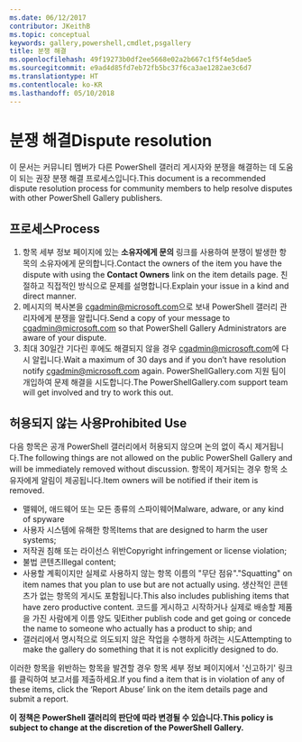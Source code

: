 ```yaml
---
ms.date: 06/12/2017
contributor: JKeithB
ms.topic: conceptual
keywords: gallery,powershell,cmdlet,psgallery
title: 분쟁 해결
ms.openlocfilehash: 49f19273b0df2ee5668e02a2b667c1f5f4e5dae5
ms.sourcegitcommit: e9ad4d85fd7eb72fb5bc37f6ca3ae1282ae3c6d7
ms.translationtype: HT
ms.contentlocale: ko-KR
ms.lasthandoff: 05/10/2018
---
```

# <a name="dispute-resolution"></a><span data-ttu-id="7dad1-103">분쟁 해결</span><span class="sxs-lookup"><span data-stu-id="7dad1-103">Dispute resolution</span></span>

<span data-ttu-id="7dad1-104">이 문서는 커뮤니티 멤버가 다른 PowerShell 갤러리 게시자와 분쟁을 해결하는 데 도움이 되는 권장 분쟁 해결 프로세스입니다.</span><span class="sxs-lookup"><span data-stu-id="7dad1-104">This document is a recommended dispute resolution process for community members to help resolve disputes with other PowerShell Gallery publishers.</span></span>

## <a name="process"></a><span data-ttu-id="7dad1-105">프로세스</span><span class="sxs-lookup"><span data-stu-id="7dad1-105">Process</span></span>

1. <span data-ttu-id="7dad1-106">항목 세부 정보 페이지에 있는 **소유자에게 문의** 링크를 사용하여 분쟁이 발생한 항목의 소유자에게 문의합니다.</span><span class="sxs-lookup"><span data-stu-id="7dad1-106">Contact the owners of the item you have the dispute with using the **Contact Owners** link on the item details page.</span></span>
<span data-ttu-id="7dad1-107">친절하고 직접적인 방식으로 문제를 설명합니다.</span><span class="sxs-lookup"><span data-stu-id="7dad1-107">Explain your issue in a kind and direct manner.</span></span>
2. <span data-ttu-id="7dad1-108">메시지의 복사본을 [cgadmin@microsoft.com](mailto:cgadmin@microsoft.com)으로 보내 PowerShell 갤러리 관리자에게 분쟁을 알립니다.</span><span class="sxs-lookup"><span data-stu-id="7dad1-108">Send a copy of your message to [cgadmin@microsoft.com](mailto:cgadmin@microsoft.com) so that PowerShell Gallery Administrators are aware of your dispute.</span></span>
3. <span data-ttu-id="7dad1-109">최대 30일간 기다린 후에도 해결되지 않을 경우 [cgadmin@microsoft.com](mailto:cgadmin@microsoft.com)에 다시 알립니다.</span><span class="sxs-lookup"><span data-stu-id="7dad1-109">Wait a maximum of 30 days and if you don’t have resolution notify [cgadmin@microsoft.com](mailto:cgadmin@microsoft.com) again.</span></span>
<span data-ttu-id="7dad1-110">PowerShellGallery.com 지원 팀이 개입하여 문제 해결을 시도합니다.</span><span class="sxs-lookup"><span data-stu-id="7dad1-110">The PowerShellGallery.com support team will get involved and try to work this out.</span></span>


## <a name="prohibited-use"></a><span data-ttu-id="7dad1-111">허용되지 않는 사용</span><span class="sxs-lookup"><span data-stu-id="7dad1-111">Prohibited Use</span></span>

<span data-ttu-id="7dad1-112">다음 항목은 공개 PowerShell 갤러리에서 허용되지 않으며 논의 없이 즉시 제거됩니다.</span><span class="sxs-lookup"><span data-stu-id="7dad1-112">The following things are not allowed on the public PowerShell Gallery and will be immediately removed without discussion.</span></span>  <span data-ttu-id="7dad1-113">항목이 제거되는 경우 항목 소유자에게 알림이 제공됩니다.</span><span class="sxs-lookup"><span data-stu-id="7dad1-113">Item owners will be notified if their item is removed.</span></span>

- <span data-ttu-id="7dad1-114">맬웨어, 애드웨어 또는 모든 종류의 스파이웨어</span><span class="sxs-lookup"><span data-stu-id="7dad1-114">Malware, adware, or any kind of spyware</span></span>
- <span data-ttu-id="7dad1-115">사용자 시스템에 유해한 항목</span><span class="sxs-lookup"><span data-stu-id="7dad1-115">Items that are designed to harm the user systems;</span></span>
- <span data-ttu-id="7dad1-116">저작권 침해 또는 라이선스 위반</span><span class="sxs-lookup"><span data-stu-id="7dad1-116">Copyright infringement or license violation;</span></span>
- <span data-ttu-id="7dad1-117">불법 콘텐츠</span><span class="sxs-lookup"><span data-stu-id="7dad1-117">Illegal content;</span></span>
- <span data-ttu-id="7dad1-118">사용할 계획이지만 실제로 사용하지 않는 항목 이름의 "무단 점유".</span><span class="sxs-lookup"><span data-stu-id="7dad1-118">"Squatting" on item names that you plan to use but are not actually using.</span></span> <span data-ttu-id="7dad1-119">생산적인 콘텐츠가 없는 항목의 게시도 포함됩니다.</span><span class="sxs-lookup"><span data-stu-id="7dad1-119">This also includes publishing items that have zero productive content.</span></span>
<span data-ttu-id="7dad1-120">코드를 게시하고 시작하거나 실제로 배송할 제품을 가진 사람에게 이름 양도 및</span><span class="sxs-lookup"><span data-stu-id="7dad1-120">Either publish code and get going or concede the name to someone who actually has a product to ship; and</span></span>
- <span data-ttu-id="7dad1-121">갤러리에서 명시적으로 의도되지 않은 작업을 수행하게 하려는 시도</span><span class="sxs-lookup"><span data-stu-id="7dad1-121">Attempting to make the gallery do something that it is not explicitly designed to do.</span></span>


<span data-ttu-id="7dad1-122">이러한 항목을 위반하는 항목을 발견할 경우 항목 세부 정보 페이지에서 '신고하기' 링크를 클릭하여 보고서를 제출하세요.</span><span class="sxs-lookup"><span data-stu-id="7dad1-122">If you find a item that is in violation of any of these items, click the ‘Report Abuse’ link on the item details page and submit a report.</span></span>

<span data-ttu-id="7dad1-123">**이 정책은 PowerShell 갤러리의 판단에 따라 변경될 수 있습니다.**</span><span class="sxs-lookup"><span data-stu-id="7dad1-123">**This policy is subject to change at the discretion of the PowerShell Gallery.**</span></span>